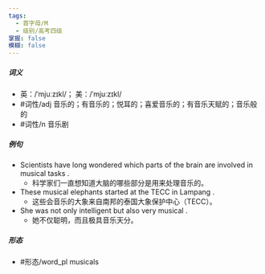 ```yaml
---
tags:
  - 首字母/M
  - 级别/高考四级
掌握: false
模糊: false
---
```

##### 词义
- 英：/ˈmjuːzɪkl/； 美：/ˈmjuːzɪkl/
- #词性/adj  音乐的；有音乐的；悦耳的；喜爱音乐的；有音乐天赋的；音乐般的
- #词性/n  音乐剧
##### 例句
- Scientists have long wondered which parts of the brain are involved in musical tasks .
	- 科学家们一直想知道大脑的哪些部分是用来处理音乐的。
- These musical elephants started at the TECC in Lampang .
	- 这些会音乐的大象来自南邦的泰国大象保护中心（TECC）。
- She was not only intelligent but also very musical .
	- 她不仅聪明，而且极具音乐天分。
##### 形态
- #形态/word_pl musicals
